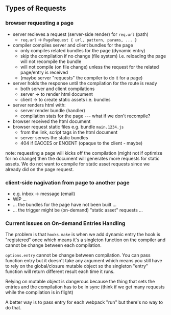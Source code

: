 ## Types of Requests

### browser requesting a page
- server recieves a request (server-side render) for `req.url` (path)
  - `req.url` -> `PageRequest { url, pattern, params, ... }`
- compiler compiles server and client bundles for the page
  - only compiles related bundles for the page (dynamic entry)
  - skip the compilation if no change (file system)
    i.e. reloading the page will not recompile the bundle
  - will not compile (on file change)
    unless the request for the related page/entry is received
  - (maybe server "requests" the compiler to do it for a page)
- server holds the response until the compilation for the route is ready
  - both server and client compilations
  - server -> to render html document
  - client -> to create static assets i.e. bundles
- server renders html with:
  - server render bundle (handler)
  - compilation stats for the page --- what if we don't recompile?
- browser received the html document
- browser request static files e.g. bundle `main.1234.js`
  - from the link, script tags in the html document
  - server serves the static bundles
  - 404 if EACCES or ENOENT (opaque to the client - maybe)

note: requesting a page will kicks off the compilation (might not if optimize
for no change) then the document will generates more requests for static assets.
We do not want to compile for static asset requests since we already did
on the page request.

### client-side nagivation from page to another page
- e.g. inbox -> message (email)
- WIP ...
- ... the bundles for the page have not been built ...
- ... the trigger might be (on-demand) "static asset" requests ...

### Current issues on On-demand Entries Handling

The problem is that `hooks.make` is when we add dynamic entry 
the hook is "registered" once which means it's a singleton function
on the compiler and cannot be change between each compilation.

`options.entry` cannot be change between compilation. You can pass function
entry but it doesn't take any argument which means you still have to rely
on the global/closure mutable object so the singleton "entry" function
will return different result each time it runs.

Relying on mutable object is dangerous because the thing that sets the entries
and the compilation has to be in sync (think if we get many requests while the compilation is in flight)

A better way is to pass entry for each webpack "run" but there's no way to do that.
